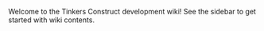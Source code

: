 Welcome to the Tinkers Construct development wiki! See the sidebar to get started with wiki contents.